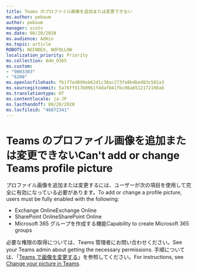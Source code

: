 ```yaml
---
title: Teams のプロファイル画像を追加または変更できない
ms.author: pebaum
author: pebaum
manager: scotv
ms.date: 08/20/2020
ms.audience: Admin
ms.topic: article
ROBOTS: NOINDEX, NOFOLLOW
localization_priority: Priority
ms.collection: Adm_O365
ms.custom:
- "9003303"
- "6208"
ms.openlocfilehash: fb1f7ed899eb62d1c38ac273fe8b4bed83c502a3
ms.sourcegitcommit: 5a76ffd17b09b1f4daf041fbc08a6512172198a6
ms.translationtype: HT
ms.contentlocale: ja-JP
ms.lasthandoff: 08/20/2020
ms.locfileid: "46872341"
---
```

# <a name="cant-add-or-change-teams-profile-picture"></a><span data-ttu-id="9e9b1-102">Teams のプロファイル画像を追加または変更できない</span><span class="sxs-lookup"><span data-stu-id="9e9b1-102">Can't add or change Teams profile picture</span></span>

<span data-ttu-id="9e9b1-103">プロファイル画像を追加または変更するには、ユーザーが次の項目を使用して完全に有効になっている必要があります。</span><span class="sxs-lookup"><span data-stu-id="9e9b1-103">To add or change a profile picture, users must be fully enabled with the following:</span></span>

- <span data-ttu-id="9e9b1-104">Exchange Online</span><span class="sxs-lookup"><span data-stu-id="9e9b1-104">Exchange Online</span></span>
- <span data-ttu-id="9e9b1-105">SharePoint Online</span><span class="sxs-lookup"><span data-stu-id="9e9b1-105">SharePoint Online</span></span>
- <span data-ttu-id="9e9b1-106">Microsoft 365 グループを作成する機能</span><span class="sxs-lookup"><span data-stu-id="9e9b1-106">Capability to create Microsoft 365 groups</span></span>

<span data-ttu-id="9e9b1-107">必要な権限の取得については、Teams 管理者にお問い合わせください。</span><span class="sxs-lookup"><span data-stu-id="9e9b1-107">See your Teams admin about getting the necessary permissions.</span></span> <span data-ttu-id="9e9b1-108">手順については、「[Teams で画像を変更する](https://support.microsoft.com/office/change-your-picture-in-teams-7a711943-9248-420e-b814-c071aa8d9b9c)」を参照してください。</span><span class="sxs-lookup"><span data-stu-id="9e9b1-108">For instructions, see [Change your picture in Teams](https://support.microsoft.com/office/change-your-picture-in-teams-7a711943-9248-420e-b814-c071aa8d9b9c).</span></span>